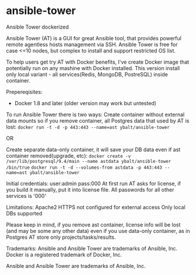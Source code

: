 # ansible-tower
Ansible Tower dockerized

Ansible Tower (AT) is a GUI for great Ansible tool, that provides powerful remote agentless hosts management via SSH. Ansible Tower is free for case <=10 nodes, but complex to install and support restricted OS list.

To help users get try AT with Docker benefits, I've create Docker image that potentially run on any mashine with Docker installed. This version install only local variant - all services(Redis, MongoDB, PostreSQL) inside container. 

Prepereqisites:
- Docker 1.8 and later (older version may work but untested)

To run Ansible Tower there is two ways:
Create container without external data mounts so if you remove container, all Postgres data that used by AT is lost:
`docker run -t -d -p 443:443 --name=ast ybalt/ansible-tower`

OR

Create separate data-only container, it will save your DB data even if ast container removed(upgrade, etc):
`docker create -v /var/lib/postgresql/9.4/main --name astdata ybalt/ansible-tower /bin/true`
`docker run -t -d --volumes-from astdata -p 443:443 --name=ast ybalt/ansible-tower`

Initial credentials: user:admin pass:000
At first run AT asks for license, if you build it manually, put it into license file. All passwords for all other services is '000'

Limitations:
Apache2 HTTPS not configured for external access
Only local DBs supported

Please keep in mind, if you remove ast container, license info will be lost (and may be some any other data) even if you use 
data-only container, as in Postgres AT store only projects/tasks/results.

Trademarks:
Ansible and Ansible Tower are trademarks of Ansible, Inc.
Docker is a registered trademark of Docker, Inc.







Ansible and Ansible Tower are trademarks of Ansible, Inc.
